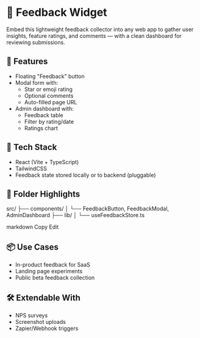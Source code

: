 # 📣 Feedback Widget

Embed this lightweight feedback collector into any web app to gather user insights, feature ratings, and comments — with a clean dashboard for reviewing submissions.

## 🎯 Features

- Floating "Feedback" button
- Modal form with:
  - Star or emoji rating
  - Optional comments
  - Auto-filled page URL
- Admin dashboard with:
  - Feedback table
  - Filter by rating/date
  - Ratings chart

## 🧱 Tech Stack

- React (Vite + TypeScript)
- TailwindCSS
- Feedback state stored locally or to backend (pluggable)

## 📁 Folder Highlights

src/
├── components/
│ └── FeedbackButton, FeedbackModal, AdminDashboard
├── lib/
│ └── useFeedbackStore.ts

markdown
Copy
Edit

## 📦 Use Cases

- In-product feedback for SaaS
- Landing page experiments
- Public beta feedback collection

## 🛠️ Extendable With

- NPS surveys  
- Screenshot uploads  
- Zapier/Webhook triggers
